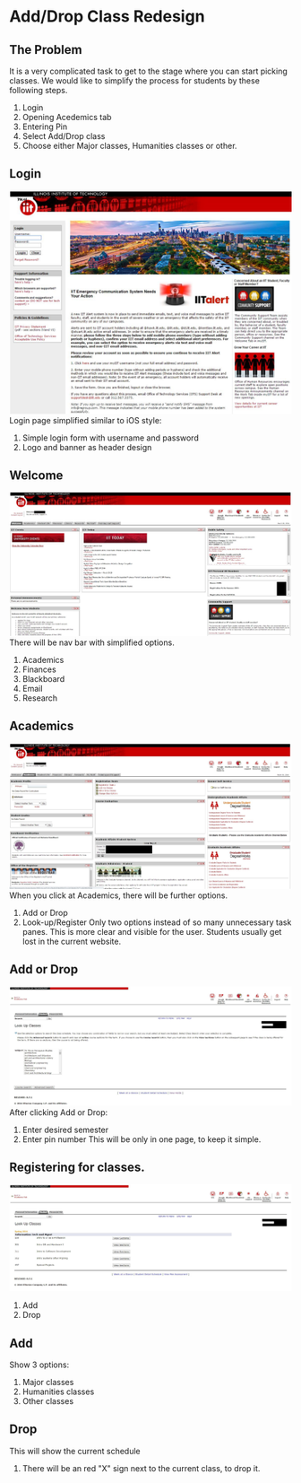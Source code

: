 # Add/Drop Class Redesign

## The Problem
It is a very complicated task to get to the stage where you can start picking classes. We would like to simplify the process for students by these following steps. 
1. Login
2. Opening Acedemics tab
2. Entering Pin
3. Select Add/Drop class
4. Choose either Major classes, Humanities classes or other.

## Login
![alt text](https://github.com/DanielKolodziej/WebPortalRedesign/blob/master/task-analysis/login.JPG "Logo Title Text 1")
Login page simplified similar to iOS style: 
1. Simple login form with username and password
2. Logo and banner as header design

## Welcome
![alt text](https://github.com/DanielKolodziej/WebPortalRedesign/blob/master/task-analysis/welcome.JPG "Logo Title Text 1")
There will be nav bar with simplified options. 
1. Academics
2. Finances
3. Blackboard
4. Email
5. Research

## Academics
![alt text](https://github.com/DanielKolodziej/WebPortalRedesign/blob/master/task-analysis/academics.JPG "Logo Title Text 1")
When you click at Academics, there will be further options.
1. Add or Drop
2. Look-up/Register
Only two options instead of so many unnecessary task panes. This is more clear and visible for the user. Students usually get lost in the current website.

## Add or Drop
![alt text](https://github.com/DanielKolodziej/WebPortalRedesign/blob/master/task-analysis/courses.JPG "Logo Title Text 1")
After clicking Add or Drop:
1. Enter desired semester
2. Enter pin number
This will be only in one page, to keep it simple. 

## Registering for classes. 
![alt text](https://github.com/DanielKolodziej/WebPortalRedesign/blob/master/task-analysis/itm.JPG "Logo Title Text 1")
1. Add 
2. Drop

## Add
Show 3 options: 
1. Major classes
2. Humanities classes
3. Other classes

## Drop
This will show the current schedule
1. There will be an red "X" sign next to the current class, to drop it. 
 
